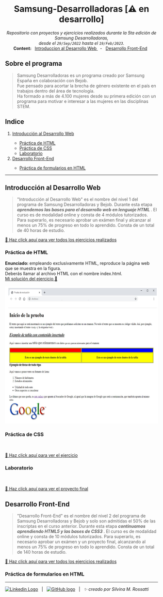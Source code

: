 
<h1 align="center"> Samsung-Desarrolladoras [⚠️ en desarrollo] </h1>
<p align="center">
 <i> Repositorio con proyectos y ejercicios realizados durante la 5ta edición de Samsung Desarrolladoras, <br /> desde el <code>29/Sep/2022</code> hasta el <code>19/Feb/2023</code>. </i> <br />
<b> Content: </b> 
&nbsp <a href="https://github.com/RossattiSM/Samsung-Desarrolladoras/tree/main/Introduccion%20al%20Desarrollo%20Web"> Introduccion al Desarrollo Web </a> &nbsp - 
&nbsp <a href=""> Desarrollo Front-End</a> &nbsp 
 
</p>

## Sobre el programa

>Samsung Desarrolladoras es un programa creado por Samsung España en colaboración con Bejob.  
>Fue pensado para acortar la brecha de género existente en el país en trabajos dentro del área de tecnología.  
>Ha formado a más de 4.100 mujeres desde su primera edición con un programa para motivar e interesar a las mujeres en las disciplinas STEM.

## Indice

<p align="center">
  <ol>
    <li> <a href="https://github.com/RossattiSM/Samsung-Desarrolladoras#introducci%C3%B3n-al-desarrollo-web"> Introducción al Desarrollo Web </a> </li>
    <ul>
      <li> <a href="https://github.com/RossattiSM/Samsung-Desarrolladoras#pr%C3%A1ctica-de-html"> Práctica de HTML </a> </li>
      <li> <a href="https://github.com/RossattiSM/Samsung-Desarrolladoras#pr%C3%A1ctica-de-css"> Práctica de CSS </a></li>
      <li> <a href="https://github.com/RossattiSM/Samsung-Desarrolladoras#laboratorio"> Laboratorio </a></li>
    </ul>
    <li> <a href="https://github.com/RossattiSM/Samsung-Desarrolladoras#desarrollo-front-end"> Desarrollo Front-End </a> </li>
    <ul>
      <li> <a href="https://github.com/RossattiSM/Samsung-Desarrolladoras#pr%C3%A1ctica-de-formularios-en-html"> Práctica de formularios en HTML </a> </li>
    </ul>
 </ol>
</p>

<hr>

## Introducción al Desarrollo Web

>"Introducción al Desarrollo Web" es el nombre del nivel 1 del programa de Samsung Desarrolladoras y Bejob. Durante esta etapa <b><i> aprendemos las bases para el desarrollo web en lenguaje HTML </i></b>. El curso es de modalidad online y consta de 4 módulos tutorizados. Para superarlo, es necesario aprobar un exámen final y alcanzar al menos un 75% de progreso en todo lo aprendido. Consta de un total de 40 horas de estudio.

<a href="https://github.com/RossattiSM/Samsung-Desarrolladoras/tree/main/Introduccion%20al%20Desarrollo%20Web"> 🚀 Haz click aquí para ver todos los ejercicios realizados </a>

### Práctica de HTML

<b> Enunciado: </b> empleando exclusivamente HTML, reproduce la página web que se muestra en la figura.  
Deberás llamar al archivo HTML con el nombre index.html.  
<a href="https://github.com/RossattiSM/Samsung-Desarrolladoras/tree/main/Introduccion%20al%20Desarrollo%20Web/Practica%20HTML"> Mi solución del ejercicio 👀 </a> 
<br /><br />
<img src="https://github.com/RossattiSM/Samsung-Desarrolladoras/blob/main/Introduccion%20al%20Desarrollo%20Web/Practica%20HTML/enunciado.png" alt="enunciado" width="800px" height="450px" />

### Práctica de CSS

<br /><br />
<a href=""> 🚀 Haz click aquí para ver el ejercicio </a>

### Laboratorio

<br /><br />
<a href=""> 🚀 Haz click aquí para ver el proyecto final </a>

## Desarrollo Front-End
>"Desarrollo Front-End" es el nombre del nivel 2 del programa de Samsung Desarrolladoras y Bejob y solo son admitidas el 50% de las inscriptas en el curso anterior. Durante esta etapa <b><i> continuamos aprendiendo HTML5 y las bases de CSS3 </i></b>. El curso es de modalidad online y consta de 10 módulos tutorizados. Para superarlo, es necesario aprobar un exámen y un proyecto final, alcanzando al menos un 75% de progreso en todo lo aprendido. Consta de un total de 140 horas de estudio.

<a href=""> 🚀 Haz click aquí para ver todos los ejercicios realizados </a>

### Práctica de formularios en HTML

<hr>
<a href="https://www.linkedin.com/in/rossattism/"><img src="https://skillicons.dev/icons?i=linkedin" alt="Linkedin Logo" style="width: 16px; height: 16px" /></a> &nbsp | &nbsp
<a href="https://github.com/RossattiSM"><img src="https://skillicons.dev/icons?i=github" alt="GitHub logo" style="width: 16px; height: 16px" /></a>  &nbsp | &nbsp <i> ✨ creado por Silvina M. Rossatti </i> &nbsp
